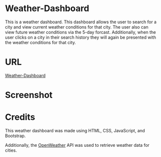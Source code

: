 # Weather-Dashboard
This is a weather dashboard. This dashboard allows the user to search for a city and view current weather conditions for that city. The user also can view future weather conditions via the 5-day forcast. Additionally, when the user clicks on a city in their search history they will again be presented with the weather conditions for that city.

# URL
[Weather-Dashboard](https://gwennr-t.github.io/Weather-Dashboard/)

# Screenshot

# Credits
This weather dashboard was made using HTML, CSS, JavaScript, and Bootstrap.

Additionally, the [OpenWeather](https://openweathermap.org/forecast5) API was used to retrieve weather data for cities. 
